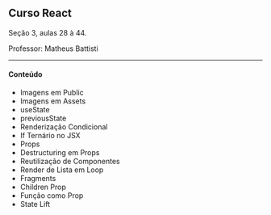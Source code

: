 ## Curso React
Seção 3, aulas 28 à 44.

Professor: Matheus Battisti

------------
#### Conteúdo

- Imagens em Public
- Imagens em Assets
- useState
- previousState
- Renderização Condicional
- If Ternário no JSX
- Props
- Destructuring em Props
- Reutilização de Componentes
- Render de Lista em Loop
- Fragments
- Children Prop
- Função como Prop
- State Lift
